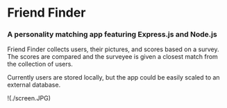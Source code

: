 # Friend Finder 

### A personality matching app featuring Express.js and Node.js

Friend Finder collects users, their pictures, and scores based on a survey. The scores are compared and the surveyee is given a closest match from the collection of users.

Currently users are stored locally, but the app could be easily scaled to an external database.

!(./screen.JPG)